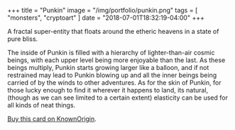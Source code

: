+++
title = "Punkin"
image = "/img/portfolio/punkin.png"
tags = [ "monsters", "cryptoart" ]
date = "2018-07-01T18:32:19-04:00"
+++

A fractal super-entity that floats around the etheric heavens in a state of pure bliss.

<!--more-->

The inside of Punkin is filled with a hierarchy of lighter-than-air cosmic beings, with each upper level being more enjoyable than the last. As these beings multiply, Punkin starts growing larger like a balloon, and if not restrained may lead to Punkin blowing up and all the inner beings being carried of by the winds to other adventures. As for the skin of Punkin, for those lucky enough to find it wherever it happens to land, its natural, (though as we can see limited to a certain extent) elasticity can be used for all kinds of neat things.

[Buy this card on KnownOrigin](https://dapp.knownorigin.io/artists-v2/0x39c040b50A13894e19DFbb0aF47ac9bade9926Da/editions/8500).
